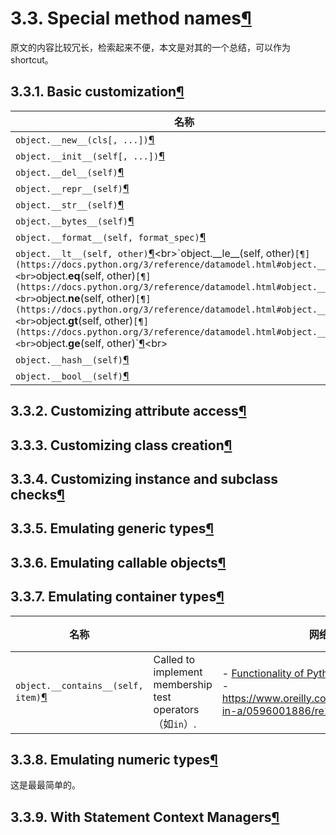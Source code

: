 # 3.3. Special method names[¶](https://docs.python.org/3/reference/datamodel.html#special-method-names)

原文的内容比较冗长，检索起来不便，本文是对其的一个总结，可以作为shortcut。

## 3.3.1. Basic customization[¶](https://docs.python.org/3/reference/datamodel.html#basic-customization)

| 名称                                                         |      |      |      |
| ------------------------------------------------------------ | ---- | ---- | ---- |
| `object.__new__(cls[, ...])`[¶](https://docs.python.org/3/reference/datamodel.html#object.__new__) |      |      |      |
| `object.__init__(self[, ...])`[¶](https://docs.python.org/3/reference/datamodel.html#object.__init__) |      |      |      |
| `object.__del__(self)`[¶](https://docs.python.org/3/reference/datamodel.html#object.__del__) |      |      |      |
| `object.__repr__(self)`[¶](https://docs.python.org/3/reference/datamodel.html#object.__repr__) |      |      |      |
| `object.__str__(self)`[¶](https://docs.python.org/3/reference/datamodel.html#object.__str__) |      |      |      |
| `object.__bytes__(self)`[¶](https://docs.python.org/3/reference/datamodel.html#object.__bytes__) |      |      |      |
| `object.__format__(self, format_spec)`[¶](https://docs.python.org/3/reference/datamodel.html#object.__format__) |      |      |      |
| `object.__lt__(self, other)`[¶](https://docs.python.org/3/reference/datamodel.html#object.__lt__)<br>`object.__le__(self, other)`[¶](https://docs.python.org/3/reference/datamodel.html#object.__le__)<br>`object.__eq__(self, other)`[¶](https://docs.python.org/3/reference/datamodel.html#object.__eq__)<br>`object.__ne__(self, other)`[¶](https://docs.python.org/3/reference/datamodel.html#object.__ne__)<br>`object.__gt__(self, other)`[¶](https://docs.python.org/3/reference/datamodel.html#object.__gt__)<br>`object.__ge__(self, other)`[¶](https://docs.python.org/3/reference/datamodel.html#object.__ge__)<br> |      |      |      |
| `object.__hash__(self)`[¶](https://docs.python.org/3/reference/datamodel.html#object.__hash__) |      |      |      |
| `object.__bool__(self)`[¶](https://docs.python.org/3/reference/datamodel.html#object.__bool__) |      |      |      |



## 3.3.2. Customizing attribute access[¶](https://docs.python.org/3/reference/datamodel.html#customizing-attribute-access)



## 3.3.3. Customizing class creation[¶](https://docs.python.org/3/reference/datamodel.html#customizing-class-creation)



## 3.3.4. Customizing instance and subclass checks[¶](https://docs.python.org/3/reference/datamodel.html#customizing-instance-and-subclass-checks)



## 3.3.5. Emulating generic types[¶](https://docs.python.org/3/reference/datamodel.html#emulating-generic-types)



## 3.3.6. Emulating callable objects[¶](https://docs.python.org/3/reference/datamodel.html#emulating-callable-objects)



## 3.3.7. Emulating container types[¶](https://docs.python.org/3/reference/datamodel.html#emulating-container-types)

| 名称                                                         |                                                          | 网络资源                                                     | 例子 |
| ------------------------------------------------------------ | -------------------------------------------------------- | ------------------------------------------------------------ | ---- |
| `object.__contains__(self, item)`[¶](https://docs.python.org/3/reference/datamodel.html#object.__contains__) | Called to implement membership test operators（如`in`）. | - [Functionality of Python `in` vs. `__contains__`](https://stackoverflow.com/questions/38542543/functionality-of-python-in-vs-contains) <br>- https://www.oreilly.com/library/view/python-in-a/0596001886/re16.html |      |



## 3.3.8. Emulating numeric types[¶](https://docs.python.org/3/reference/datamodel.html#emulating-numeric-types)

这是最最简单的。



## 3.3.9. With Statement Context Managers[¶](https://docs.python.org/3/reference/datamodel.html#with-statement-context-managers)